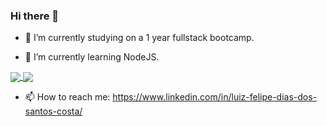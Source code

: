 ### Hi there 👋

- 🔭 I’m currently studying on a 1 year fullstack bootcamp.

- 🌱 I’m currently learning NodeJS.


<!-- [![lufelipe12's GitHub stats](https://github-readme-stats.vercel.app/api?username=lufelipe12&count_private=true&theme=radical)](https://github.com/lufelipe12/github-readme-stats) 

[![Top Langs](https://github-readme-stats.vercel.app/api/top-langs/?username=lufelipe12&count_private=true&theme=radical&layout=compact)](https://github.com/lufelipe12/github-readme-stats)
 -->
<a href="https://github.com/lufelipe12/github-readme-stats">
  <img align="center" src="https://github-readme-stats.vercel.app/api?username=lufelipe12&count_private=true&theme=radical" />
</a>
<a href="https://github.com/lufelipe12/github-readme-stats">
  <img align="center" src="https://github-readme-stats.vercel.app/api/top-langs/?username=lufelipe12&count_private=true&theme=radical&layout=compact" />
</a>

- 📫 How to reach me: https://www.linkedin.com/in/luiz-felipe-dias-dos-santos-costa/

